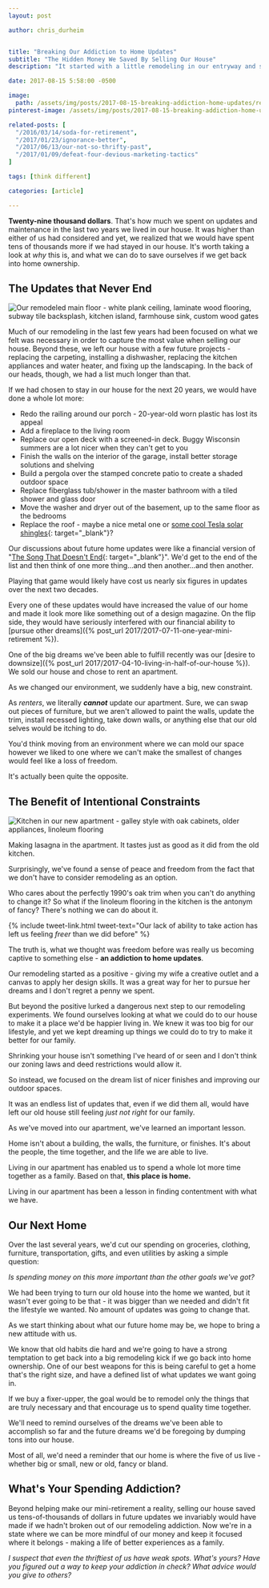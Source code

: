 ```yaml
---
layout: post

author: chris_durheim


title: "Breaking Our Addiction to Home Updates"
subtitle: "The Hidden Money We Saved By Selling Our House"
description: "It started with a little remodeling in our entryway and soon became a full-blown addiction. Thankfully we got out before the really big projects came."

date: 2017-08-15 5:58:00 -0500

image:
  path: /assets/img/posts/2017-08-15-breaking-addiction-home-updates/remodeled-house.jpg
pinterest-image: /assets/img/posts/2017-08-15-breaking-addiction-home-updates/breaking-home-update-addiction

related-posts: [
  "/2016/03/14/soda-for-retirement",
  "/2017/01/23/ignorance-better",
  "/2017/06/13/our-not-so-thrifty-past",
  "/2017/01/09/defeat-four-devious-marketing-tactics"
]

tags: [think different]

categories: [article]

---
```


__Twenty-nine thousand dollars__. That's how much we spent on updates and maintenance in the last two years we lived in our house. It was higher than either of us had considered and yet, we realized that we would have spent tens of thousands more if we had stayed in our house. It's worth taking a look at _why_ this is, and what we can do to save ourselves if we get back into home ownership.

## The Updates that Never End

![Our remodeled main floor - white plank ceiling, laminate wood flooring, subway tile backsplash, kitchen island, farmhouse sink, custom wood gates]({{site.url}}/assets/img/posts/2017-08-15-breaking-addiction-home-updates/remodeled-main-floor.jpg)

Much of our remodeling in the last few years had been focused on what we felt was necessary in order to capture the most value when selling our house. Beyond these, we left our house with a few future projects - replacing the carpeting,  installing a dishwasher, replacing the kitchen appliances and water heater, and fixing up the landscaping. In the back of our heads, though, we had a list much longer than that.

If we had chosen to stay in our house for the next 20 years, we would have done a whole lot more:

- Redo the railing around our porch - 20-year-old worn plastic has lost its appeal
- Add a fireplace to the living room
- Replace our open deck with a screened-in deck. Buggy Wisconsin summers are a lot nicer when they can't get to you
- Finish the walls on the interior of the garage, install better storage solutions and shelving
- Build a pergola over the stamped concrete patio to create a shaded outdoor space
- Replace fiberglass tub/shower in the master bathroom with a tiled shower and glass door
- Move the washer and dryer out of the basement, up to the same floor as the bedrooms
- Replace the roof - maybe a nice metal one or [some cool Tesla solar shingles](https://www.tesla.com/solarroof){: target="_blank"}?

Our discussions about future home updates were like a financial version of "[The Song That Doesn't End](https://www.youtube.com/watch?v=0U2zJOryHKQ){: target="_blank"}". We'd get to the end of the list and then think of one more thing...and then another...and then another.

Playing that game would likely have cost us nearly six figures in updates over the next two decades.

Every one of these updates would have increased the value of our home and made it look more like something out of a design magazine. On the flip side, they would have seriously interfered with our financial ability to [pursue other dreams]({% post_url 2017/2017-07-11-one-year-mini-retirement %}).

One of the big dreams we've been able to fulfill recently was our [desire to downsize]({% post_url 2017/2017-04-10-living-in-half-of-our-house %}). We sold our house and chose to rent an apartment.

As we changed our environment, we suddenly have a big, new constraint.

As _renters_, we literally ___cannot___ update our apartment. Sure, we can swap out pieces of furniture, but we aren't allowed to paint the walls, update the trim, install recessed lighting, take down walls, or anything else that our old selves would be itching to do.

You'd think moving from an environment where we can mold our space however we liked to one where we can't make the smallest of changes would feel like a loss of freedom.

It's actually been quite the opposite.

## The Benefit of Intentional Constraints

![Kitchen in our new apartment - galley style with oak cabinets, older appliances, linoleum flooring]({{site.url}}/assets/img/posts/2017-08-15-breaking-addiction-home-updates/apartment-kitchen.jpg)

<div class="image-caption">Making lasagna in the apartment. It tastes just as good as it did from the old kitchen.</div>

Surprisingly, we've found a sense of peace and freedom from the fact that we don't have to consider remodeling as an option.

Who cares about the perfectly 1990's oak trim when you can't do anything to change it? So what if the linoleum flooring in the kitchen is the antonym of fancy? There's nothing we can do about it.

{% include tweet-link.html tweet-text="Our lack of ability to take action has left us feeling _freer_ than we did before" %}

The truth is, what we thought was freedom before was really us becoming captive to something else - __an addiction to home updates__.

Our remodeling started as a positive - giving my wife a creative outlet and a canvas to apply her design skills. It was a great way for her to pursue her dreams and I don't regret a penny we spent.

But beyond the positive lurked a dangerous next step to our remodeling experiments. We found ourselves looking at what we could do to our house to make it a place we'd be happier living in. We knew it was too big for our lifestyle, and yet we kept dreaming up things we could do to try to make it better for our family.

Shrinking your house isn't something I've heard of or seen and I don't think our zoning laws and deed restrictions would allow it.

So instead, we focused on the dream list of nicer finishes and improving our outdoor spaces.

It was an endless list of updates that, even if we did them all, would have left our old house still feeling _just not right_ for our family.

As we've moved into our apartment, we've learned an important lesson.

Home isn't about a building, the walls, the furniture, or finishes. It's about the people, the time together, and the life we are able to live.

Living in our apartment has enabled us to spend a whole lot more time together as a family. Based on that, __this place is home.__

Living in our apartment has been a lesson in finding contentment with what we have.

## Our Next Home

Over the last several years, we'd cut our spending on groceries, clothing, furniture, transportation, gifts, and even utilities by asking a simple question:

_Is spending money on this more important than the other goals we've got?_

We had been trying to turn our old house into the home we wanted, but it wasn't ever going to be that - it was bigger than we needed and didn't fit the lifestyle we wanted. No amount of updates was going to change that.

As we start thinking about what our future home may be, we hope to bring a new attitude with us.

We know that old habits die hard and we're going to have a strong temptation to get back into a big remodeling kick if we go back into home ownership. One of our best weapons for this is being careful to get a home that's the right size, and have a defined list of what updates we want going in.

If we buy a fixer-upper, the goal would be to remodel only the things that are truly necessary and that encourage us to spend quality time together.

We'll need to remind ourselves of the dreams we've been able to accomplish so far and the future dreams we'd be foregoing by dumping tons into our house.

Most of all, we'd need a reminder that our home is where the five of us live - whether big or small, new or old, fancy or bland.

## What's Your Spending Addiction?

Beyond helping make our mini-retirement a reality, selling our house saved us tens-of-thousands of dollars in future updates we invariably would have made if we hadn't broken out of our remodeling addiction. Now we're in a state where we can be more mindful of our money and keep it focused where it belongs - making a life of better experiences as a family.

_I suspect that even the thriftiest of us have weak spots. What's yours? Have you figured out a way to keep your addiction in check? What advice would you give to others?_
